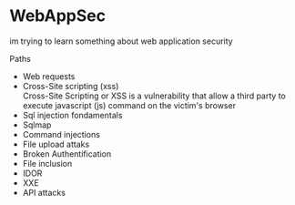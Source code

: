 # WebAppSec
im trying to learn something about web application security 

Paths <br>
- Web requests <br>
- Cross-Site scripting (xss)<br>
Cross-Site Scripting or XSS is a vulnerability that allow a third party to execute javascript (js) command on the victim's browser
- Sql injection fondamentals
- Sqlmap
- Command injections
- File upload attaks
- Broken Authentification
- File inclusion
- IDOR
- XXE
- API attacks
